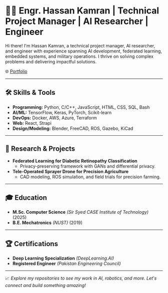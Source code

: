 # 👨‍💻 Engr. Hassan Kamran | Technical Project Manager | AI Researcher | Engineer

Hi there! I'm Hassan Kamran, a technical project manager, AI researcher, and engineer with experience spanning AI development, federated learning, embedded systems, and military operations. I thrive on solving complex problems and delivering impactful solutions.

🌐 [Portfolio](https://engrhassankamran.com)

---

## 🛠️ **Skills & Tools**

- **Programming:** Python, C/C++, JavaScript, HTML, CSS, SQL, Bash
- **AI/ML:** TensorFlow, Keras, PyTorch, Scikit-learn
- **DevOps:** Docker, AWS, Azure, Terraform
- **Web:** React, Strapi
- **Design/Modeling:** Blender, FreeCAD, ROS, Gazebo, KiCad

---

## 🔬 **Research & Projects**

- **Federated Learning for Diabetic Retinopathy Classification**
  - Privacy-preserving framework with GANs and differential privacy.
- **Tele-Operated Sprayer Drone for Precision Agriculture**
  - CAD modeling, ROS simulation, and field trials for precision farming.

---

## 🎓 **Education**

- **M.Sc. Computer Science** *(Sir Syed CASE Institute of Technology)* (2025)  
- **B.E. Mechatronics** *(NUST)* (2019)  

---

## 🏆 **Certifications**

- **Deep Learning Specialization** *(DeepLearning.AI)*  
- **Registered Engineer** *(Pakistan Engineering Council)*  

---

📈 *Explore my repositories to see my work in AI, robotics, and more. Let's connect and build something amazing!*
